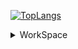
[![TopLangs](https://github-readme-stats.vercel.app/api/top-langs/?username=jameslannister&hide=html,javascript&layout=compact)](https://github.com/anuraghazra/github-readme-stats)


<details>
<summary> WorkSpace</summary>

**<summary> Day1**
</details>
